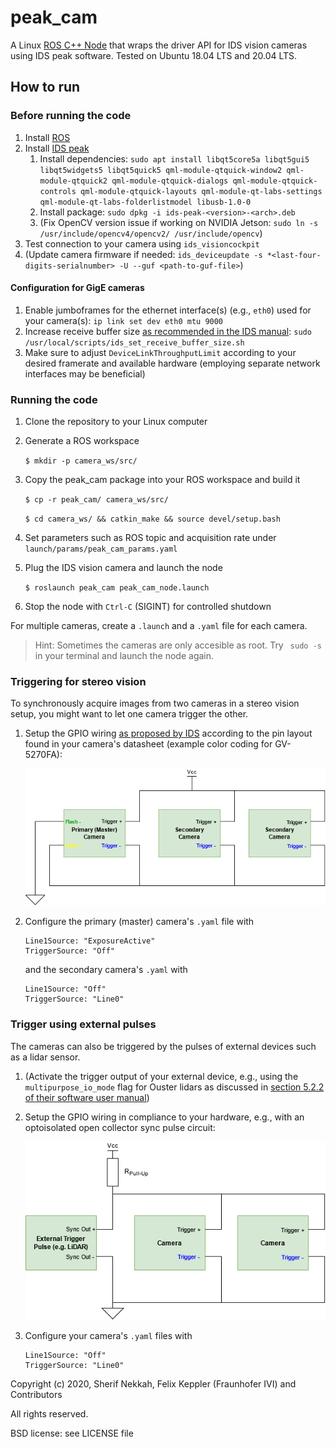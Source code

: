 # peak_cam

A Linux [ROS C++ Node](https://wiki.ros.org/peak_cam) that wraps the driver API for IDS vision cameras using IDS peak software. Tested on Ubuntu 18.04 LTS and 20.04 LTS.

## How to run

### Before running the code

1. Install [ROS](http://wiki.ros.org/ROS/Installation)
1. Install [IDS peak](https://de.ids-imaging.com/download-vision-lin64.html)
    1. Install dependencies: `sudo apt install libqt5core5a libqt5gui5 libqt5widgets5 libqt5quick5 qml-module-qtquick-window2 qml-module-qtquick2 qml-module-qtquick-dialogs qml-module-qtquick-controls qml-module-qtquick-layouts qml-module-qt-labs-settings qml-module-qt-labs-folderlistmodel libusb-1.0-0`
    1. Install package: `sudo dpkg -i ids-peak-<version>-<arch>.deb`
    1. (Fix OpenCV version issue if working on NVIDIA Jetson: `sudo ln -s /usr/include/opencv4/opencv2/ /usr/include/opencv`)
1. Test connection to your camera using `ids_visioncockpit`
1. (Update camera firmware if needed: `ids_deviceupdate -s *<last-four-digits-serialnumber> -U --guf <path-to-guf-file>`)

#### Configuration for GigE cameras
1. Enable jumboframes for the ethernet interface(s) (e.g., `eth0`) used for your camera(s): `ip link set dev eth0 mtu 9000`
1. Increase receive buffer size [as recommended in the IDS manual](https://en.ids-imaging.com/manuals/ids-peak/ids-peak-user-manual/1.3.1/en/operate-gige-hints-linux.html): `sudo /usr/local/scripts/ids_set_receive_buffer_size.sh`
1. Make sure to adjust `DeviceLinkThroughputLimit` according to your desired framerate and available hardware (employing separate network interfaces may be beneficial)

### Running the code

1. Clone the repository to your Linux computer

1. Generate a ROS workspace

    `$ mkdir -p camera_ws/src/` 

1. Copy the peak_cam package into your ROS workspace and build it
    
    `$ cp -r peak_cam/ camera_ws/src/`
    
    `$ cd camera_ws/ && catkin_make && source devel/setup.bash`

1. Set parameters such as ROS topic and acquisition rate under `launch/params/peak_cam_params.yaml`

1. Plug the IDS vision camera and launch the node 

    `$ roslaunch peak_cam peak_cam_node.launch`
    
1. Stop the node with `Ctrl-C` (SIGINT) for controlled shutdown 

For multiple cameras, create a `.launch` and a `.yaml` file for each camera.

> Hint: Sometimes the cameras are only accesible as root. Try ` sudo -s` in your terminal and launch the node again.

### Triggering for stereo vision
To synchronously acquire images from two cameras in a stereo vision setup, you might want to let one camera trigger the other. 

1. Setup the GPIO wiring [as proposed by IDS](https://en.ids-imaging.com/application-notes-details/app-note-synchronizing-image-acquisition.html) according to the pin layout found in your camera's datasheet (example color coding for GV-5270FA):

    ![Flash output trigger wiring](docs/wiring-flash-output-trigger-input.png)

1. Configure the primary (master) camera's `.yaml` file with
    ```
    Line1Source: "ExposureActive"
    TriggerSource: "Off"
    ```
    and the secondary camera's `.yaml` with
    ```
    Line1Source: "Off"
    TriggerSource: "Line0"
    ```

### Trigger using external pulses
The cameras can also be triggered by the pulses of external devices such as a lidar sensor.

1. (Activate the trigger output of your external device, e.g., using the `multipurpose_io_mode` flag for Ouster lidars as discussed in [section 5.2.2 of their software user manual](https://data.ouster.io/downloads/software-user-manual/software-user-manual-v2.1.0.pdf#35))
1. Setup the GPIO wiring in compliance to your hardware, e.g., with an optoisolated open collector sync pulse circuit:
    
    ![External trigger wiring](docs/wiring-external-trigger.png)

1. Configure your camera's `.yaml` files with
    ```
    Line1Source: "Off"
    TriggerSource: "Line0"
    ```

Copyright (c) 2020, Sherif Nekkah, Felix Keppler (Fraunhofer IVI) and Contributors 

All rights reserved.

BSD license: see LICENSE file
